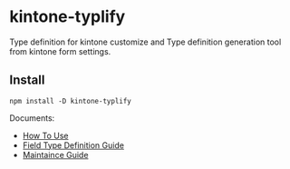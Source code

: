 # kintone-typlify

Type definition for kintone customize and 
Type definition generation tool from kintone form settings.

## Install

```
npm install -D kintone-typlify
```

Documents:
- [How To Use](https://yokotaso.github.io/kintone-typlify/docs/#/README)
- [Field Type Definition Guide](https://yokotaso.github.io/kintone-typlify/docs/#/field-type-definition-guide)
- [Maintaince Guide](https://yokotaso.github.io/kintone-typlify/docs/#/maintainace-guide)
